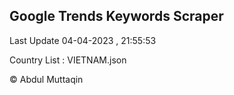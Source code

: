 

## Google Trends Keywords Scraper 
 
Last Update 04-04-2023 , 21:55:53

Country List :
VIETNAM.json



© Abdul Muttaqin 
